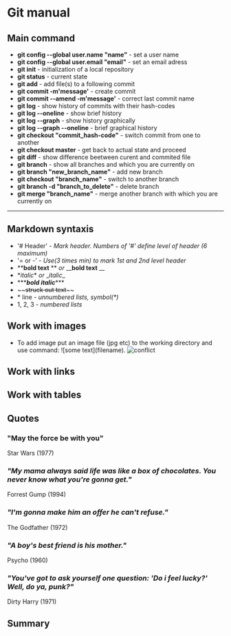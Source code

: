 # Git manual
## Main command

* __git config --global user.name "name"__ - set a user name
* __git config --global user.email "email"__ - set an email adress
* __git init__ - initialization of a local repository
* __git status__ - current state
* __git add__ - add file(s) to a following commit
* __git commit -m'message'__ - create commit
* __git commit --amend -m'message'__ - correct last commit name
* __git log__ - show history of commits with their hash-codes
* __git log --oneline__ - show brief history
* __git log --graph__ - show history graphically
* __git log --graph --oneline__ - brief graphical history
* __git checkout "commit_hash-code"__ - switch commit from one to another
* __git checkout master__ - get back to actual state and proceed
* __git diff__ - show difference beetween curent and commited file
* __git branch__ - show all branches and which you are currently on
* __git branch "new_branch_name"__ - add new branch
* __git checkout "branch_name"__ - switch to another branch
* __git branch -d "branch_to_delete"__ - delete branch
* __git merge "branch_name"__ - merge another branch with which you are currently on


---

## Markdown syntaxis


* '# Header' - _Mark header. Numbers of '#' define level of header (6 maximum)_
* '= or -' - _Use(3 times min) to mark 1st and 2nd level header_
* \*\***bold text** \*\* _or_ \_\___bold text__ \_\_
* \**italic*\* _or_ \__italic_\_
* \*\*\****bold italic***\*\*\*
* \~\~~~struck out text~~\~\~
* \* line - _unnumbered lists, symbol(*)_
* 1, 2, 3 - _numbered lists_

## Work with images

* To add image put an image file (jpg etc) to the working directory and use command: \!\[some text\]\(filename\).
![conflict](Conflict.bmp)
## Work with links

## Work with tables

## Quotes

### "May the force be with you"
Star Wars (1977)

### _"My mama always said life was like a box of chocolates. You never know what you're gonna get."_
Forrest Gump (1994)

### _"I'm gonna make him an offer he can't refuse."_
The Godfather (1972)

### _"A boy's best friend is his mother."_
Psycho (1960)

### _"You've got to ask yourself one question: 'Do i feel lucky?' Well, do ya, punk?"_
Dirty Harry (1971)

## Summary
